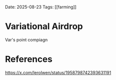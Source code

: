 Date: 2025-08-23
Tags: [[farming]]

# Variational Airdrop

Var's point compiagn

# References
https://x.com/lerolwen/status/1958798742393631191